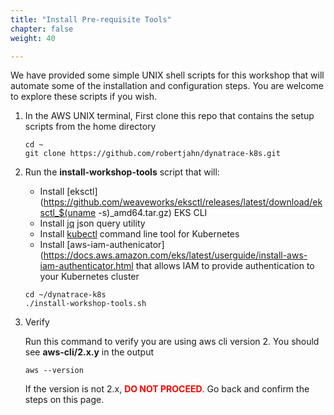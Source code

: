 ```yaml
---
title: "Install Pre-requisite Tools"
chapter: false
weight: 40

---
```


We have provided some simple UNIX shell scripts for this workshop that will automate some of the installation and configuration steps.  You are welcome to explore these scripts if you wish.

1. In the AWS UNIX terminal, First clone this repo that contains the setup scripts from the home directory

    ```
    cd ~
    git clone https://github.com/robertjahn/dynatrace-k8s.git
    ```

1. Run the **install-workshop-tools** script that will:

    * Install [eksctl](https://github.com/weaveworks/eksctl/releases/latest/download/eksctl_$(uname -s)_amd64.tar.gz) EKS CLI
    * Install [jq](https://stedolan.github.io/jq) json query utility
    * Install [kubectl](https://docs.aws.amazon.com/eks/latest/userguide/install-kubectl.html) command line tool for Kubernetes
    * Install [aws-iam-authenicator](https://docs.aws.amazon.com/eks/latest/userguide/install-aws-iam-authenticator.html that allows IAM to provide authentication to your Kubernetes cluster

    ```
    cd ~/dynatrace-k8s
    ./install-workshop-tools.sh
    ```

1. Verify

    Run this command to verify you are using aws cli version 2.  You should see **aws-cli/2.x.y** in the output

    ```
    aws --version
    ```
    If the version is not 2.x, <span style="color: red;">**DO NOT PROCEED**</span>. Go back and confirm the steps on this page.
